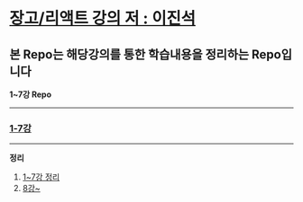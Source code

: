 # [장고/리액트 강의 저 : 이진석](https://www.inflearn.com/course/%ED%8C%8C%EC%9D%B4%EC%8D%AC-%EC%9E%A5%EA%B3%A0-%EC%9B%B9%EC%84%9C%EB%B9%84%EC%8A%A4)

## 본 Repo는 해당강의를 통한 학습내용을 정리하는 Repo입니다

**1~7강 Repo**

<hr/>  

### [1-7강](https://github.com/SJY0917032/py_act)

<hr/>

**정리**

1. [1~7강 정리](https://github.com/SJY0917032/py_act/tree/master/OT)
2. [8강~]()